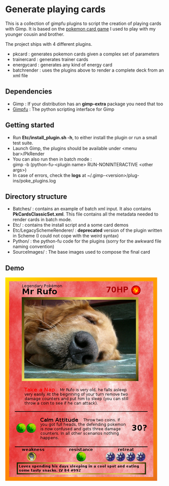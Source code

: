 # Generate playing cards

This is a collection of gimpfu plugins to script the creation of playing cards with Gimp.
It is based on the [pokemon card game][1] I used to play with my younger cousin and brother.

The project ships with 4 different plugins.
* pkcard : generates pokemon cards given a complex set of parameters
* trainercard : generates trainer cards
* energycard : generates any kind of energy card
* batchrender : uses the plugins above to render a complete deck from an xml file

## Dependencies

* Gimp : If your distribution has an **gimp-extra** package you need that too
* [Gimpfu][2] : The python scripting interface for Gimp

## Getting started

* Run **Etc/install\_plugin.sh -h**, to either install the plugin or run a small test suite.
* Launch Gimp, the plugins should be available under \<menu bar\>/PkRender
* You can also run then in batch mode :   
  gimp -b (python-fu-\<plugin name\> RUN-NONINTERACTIVE \<other args\>)
* In case of errors, check the **logs** at ~/.gimp-\<version\>/plug-ins/poke\_plugins.log  

## Directory structure

* Batches/ : contains an example of batch xml input. It also contains **PkCardsClassicSet.xml**.
  This file contains all the metadata needed to render cards in batch mode.
* Etc/ : contains the install script and a some card demos
* Etc/LegacySchemeRenderer/ : **deprecated** version of the plugin written in Scheme (I could
  not cope with the weird syntax)
* Python/ : the python-fu code for the plugins (sorry for the awkward file naming convention)
* SourceImages/ : The base images used to compose the final card

## Demo
![card demo](Etc/EyeCandyDemo/mr_rufo.png)

[1]: http://en.wikipedia.org/wiki/Pok%C3%A9mon_Trading_Card_Game#Gameplay
[2]: http://www.gimp.org/docs/python/index.html


